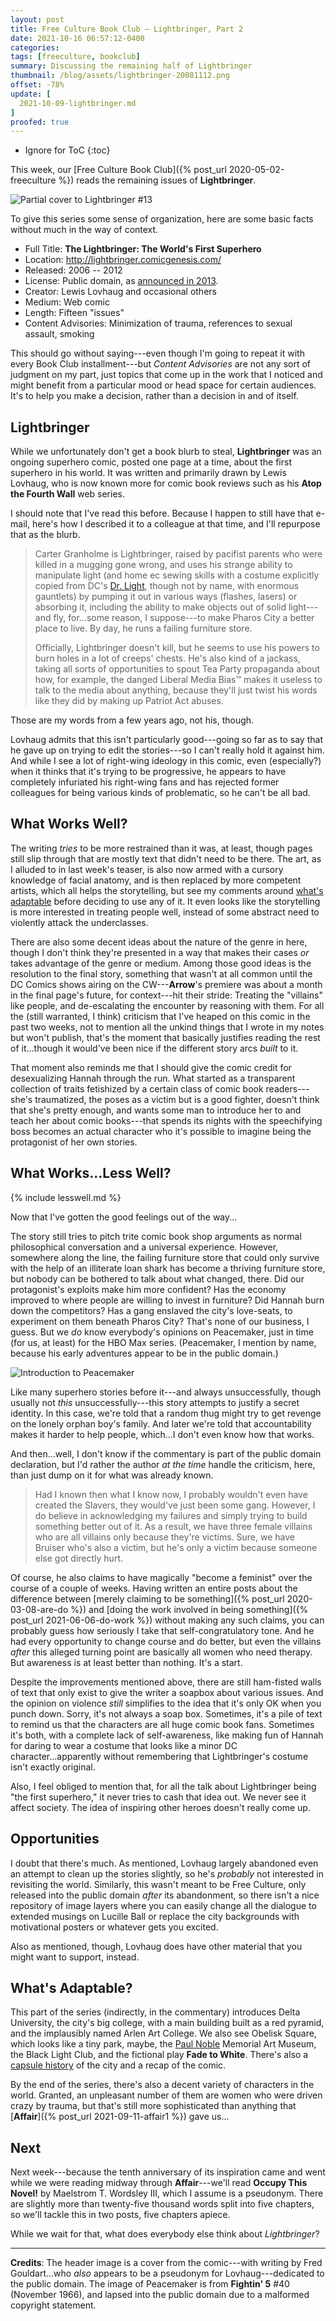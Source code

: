 ```yaml
---
layout: post
title: Free Culture Book Club — Lightbringer, Part 2
date: 2021-10-16 06:57:12-0400
categories:
tags: [freeculture, bookclub]
summary: Discussing the remaining half of Lightbringer
thumbnail: /blog/assets/lightbringer-20081112.png
offset: -78%
update: [
  2021-10-09-lightbringer.md
]
proofed: true
---
```


* Ignore for ToC
{:toc}

This week, our [Free Culture Book Club]({% post_url 2020-05-02-freeculture %}) reads the remaining issues of **Lightbringer**.

![Partial cover to Lightbringer #13](/blog/assets/lightbringer-20081112.png "Red, White, and Osprey, I guess")

To give this series some sense of organization, here are some basic facts without much in the way of context.

 * Full Title:  **The Lightbringer:  The World's First Superhero**
 * Location:  <http://lightbringer.comicgenesis.com/>
 * Released:  2006 -- 2012
 * License:  Public domain, as [announced in 2013](http://atopthefourthwall.com/state-of-the-wall-9-30-13-and-october-2013-trailer/).
 * Creator:  Lewis Lovhaug and occasional others
 * Medium:  Web comic
 * Length:  Fifteen "issues"
 * Content Advisories:  Minimization of trauma, references to sexual assault, smoking

This should go without saying---even though I'm going to repeat it with every Book Club installment---but *Content Advisories* are not any sort of judgment on my part, just topics that come up in the work that I noticed and might benefit from a particular mood or head space for certain audiences.  It's to help you make a decision, rather than a decision in and of itself.

## Lightbringer

While we unfortunately don't get a book blurb to steal, **Lightbringer** was an ongoing superhero comic, posted one page at a time, about the first superhero in his world.  It was written and primarily drawn by Lewis Lovhaug, who is now known more for comic book reviews such as his **Atop the Fourth Wall** web series.

I should note that I've read this before.  Because I happen to still have that e-mail, here's how I described it to a colleague at that time, and I'll repurpose that as the blurb.

 > Carter Granholme is Lightbringer, raised by pacifist parents who were killed in a mugging gone wrong, and uses his strange ability to manipulate light (and home ec sewing skills with a costume explicitly copied from DC's [Dr. Light](https://en.wikipedia.org/wiki/Doctor_Light_%28Arthur_Light%29), though not by name, with enormous gauntlets) by pumping it out in various ways (flashes, lasers) or absorbing it, including the ability to make objects out of solid light---and fly, for...some reason, I suppose---to make Pharos City a better place to live.  By day, he runs a failing furniture store.
 >
 > Officially, Lightbringer doesn't kill, but he seems to use his powers to burn holes in a lot of creeps' chests.  He's also kind of a jackass, taking all sorts of opportunities to spout Tea Party propaganda about how, for example, the danged Liberal Media Bias™ makes it useless to talk to the media about anything, because they'll just twist his words like they did by making up Patriot Act abuses.

Those are my words from a few years ago, not his, though.

Lovhaug admits that this isn't particularly good---going so far as to say that he gave up on trying to edit the stories---so I can't really hold it against him.  And while I see a lot of right-wing ideology in this comic, even (especially?) when it thinks that it's trying to be progressive, he appears to have completely infuriated his right-wing fans and has rejected former colleagues for being various kinds of problematic, so he can't be all bad.

## What Works Well?

The writing *tries* to be more restrained than it was, at least, though pages still slip through that are mostly text that didn't need to be there.  The art, as I alluded to in last week's teaser, is also now armed with a cursory knowledge of facial anatomy, and is then replaced by more competent artists, which all helps the storytelling, but see my comments around [what's adaptable](#what-s-adaptable) before deciding to use any of it.  It even looks like the storytelling is more interested in treating people well, instead of some abstract need to violently attack the underclasses.

There are also some decent ideas about the nature of the genre in here, though I don't think they're presented in a way that makes their cases *or* takes advantage of the genre or medium.  Among those good ideas is the resolution to the final story, something that wasn't at all common until the DC Comics shows airing on the CW---**Arrow**'s premiere was about a month in the final page's future, for context---hit their stride:  Treating the "villains" like people, and de-escalating the encounter by reasoning with them.  For all the (still warranted, I think) criticism that I've heaped on this comic in the past two weeks, not to mention all the unkind things that I wrote in my notes but won't publish, that's the moment that basically justifies reading the rest of it...though it would've been nice if the different story arcs *built* to it.

That moment also reminds me that I should give the comic credit for desexualizing Hannah through the run.  What started as a transparent collection of traits fetishized by a certain class of comic book readers---she's traumatized, the poses as a victim but is a good fighter, doesn't think that she's pretty enough, and wants some man to introduce her to and teach her about comic books---that spends its nights with the speechifying boss becomes an actual character who it's possible to imagine being the protagonist of her own stories.

## What Works...Less Well?

{% include lesswell.md %}

Now that I've gotten the good feelings out of the way...

The story still tries to pitch trite comic book shop arguments as normal philosophical conversation and a universal experience.  However, somewhere along the line, the failing furniture store that could only survive with the help of an illiterate loan shark has become a thriving furniture store, but nobody can be bothered to talk about what changed, there.  Did our protagonist's exploits make him more confident?  Has the economy improved to where people are willing to invest in furniture?  Did Hannah burn down the competitors?  Has a gang enslaved the city's love-seats, to experiment on them beneath Pharos City?  That's none of our business, I guess.  But we *do* know everybody's opinions on Peacemaker, just in time (for us, at least) for the HBO Max series.  (Peacemaker, I mention by name, because his early adventures appear to be in the public domain.)

![Introduction to Peacemaker](/blog/assets/peacemaker-intro-ff40.png "The white pants are really what sell this get-up...")

Like many superhero stories before it---and always unsuccessfully, though usually not *this* unsuccessfully---this story attempts to justify a secret identity.  In this case, we're told that a random thug might try to get revenge on the lonely orphan boy's family.  And later we're told that accountability makes it harder to help people, which...I don't even know how that works.

And then...well, I don't know if the commentary is part of the public domain declaration, but I'd rather the author *at the time* handle the criticism, here, than just dump on it for what was already known.

 > Had I known then what I know now, I probably wouldn't even have created the Slavers, they would've just been some gang. However, I do believe in acknowledging my failures and simply trying to build something better out of it. As a result, we have three female villains who are all villains only because they're victims. Sure, we have Bruiser who's also a victim, but he's only a victim because someone else got directly hurt.

Of course, he also claims to have magically "become a feminist" over the course of a couple of weeks.  Having written an entire posts about the difference between [merely claiming to be something]({% post_url 2020-03-08-are-do %}) and [doing the work involved in being something]({% post_url 2021-06-06-do-work %}) without making any such claims, you can probably guess how seriously I take that self-congratulatory tone.  And he had every opportunity to change course and do better, but even the villains *after* this alleged turning point are basically all women who need therapy.  But awareness is at least better than nothing.  It's a start.

Despite the improvements mentioned above, there are still ham-fisted walls of text that only exist to give the writer a soapbox about various issues.  And the opinion on violence *still* simplifies to the idea that it's only OK when you punch down.  Sorry, it's not always a soap box.  Sometimes, it's a pile of text to remind us that the characters are all huge comic book fans.  Sometimes it's both, with a complete lack of self-awareness, like making fun of Hannah for daring to wear a costume that looks like a minor DC character...apparently without remembering that Lightbringer's costume isn't exactly original.

Also, I feel obliged to mention that, for all the talk about Lightbringer being "the first superhero," it never tries to cash that idea out.  We never see it affect society.  The idea of inspiring other heroes doesn't really come up.

## Opportunities

I doubt that there's much.  As mentioned, Lovhaug largely abandoned even an attempt to clean up the stories slightly, so he's *probably* not interested in revisiting the world.  Similarly, this wasn't meant to be Free Culture, only released into the public domain *after* its abandonment, so there isn't a nice repository of image layers where you can easily change all the dialogue to extended musings on Lucille Ball or replace the city backgrounds with motivational posters or whatever gets you excited.

Also as mentioned, though, Lovhaug does have other material that you might want to support, instead.

## What's Adaptable?

This part of the series (indirectly, in the commentary) introduces Delta University, the city's big college, with a main building built as a red pyramid, and the implausibly named Arlen Art College.  We also see Obelisk Square, which looks like a tiny park, maybe, the [Paul Noble](https://en.wikipedia.org/wiki/Paul_Noble) Memorial Art Museum, the Black Light Club, and the fictional play **Fade to White**.  There's also a [capsule history](http://lightbringer.comicgenesis.com/d/20080116.html) of the city and a recap of the comic.

By the end of the series, there's also a decent variety of characters in the world.  Granted, an unpleasant number of them are women who were driven crazy by trauma, but that's still more sophisticated than anything that [**Affair**]({% post_url 2021-09-11-affair1 %}) gave us...

## Next

Next week---because the tenth anniversary of its inspiration came and went while we were reading midway through **Affair**---we'll read **Occupy This Novel!** by Maelstrom T. Wordsley III, which I assume is a pseudonym.  There are slightly more than twenty-five thousand words split into five chapters, so we'll tackle this in two posts, five chapters apiece.

While we wait for that, what does everybody else think about *Lightbringer*?

* * *

**Credits**:  The header image is a cover from the comic---with writing by Fred Gouldart...who *also* appears to be a pseudonym for Lovhaug---dedicated to the public domain.  The image of Peacemaker is from **Fightin' 5** #40 (November 1966), and lapsed into the public domain due to a malformed copyright statement.


